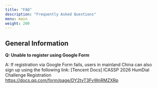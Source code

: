 ```yaml
---
title: "FAQ"
description: "Frequently Asked Questions"
menu: main
weight: 200
---
```



## General Information

**Q: Unable to register using Google Form**

A: If registration via Google Form fails, users in mainland China can also sign up using the following link: [Tencent Docs] ICASSP 2026 HumDial Challenge Registration https://docs.qq.com/form/page/DY2tvT3FvWnRMZXRp

